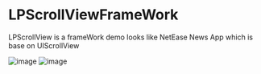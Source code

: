 # LPScrollViewFrameWork
LPScrollView is a frameWork demo looks like NetEase News App which is base on UIScrollView

![image](https://raw.githubusercontent.com/litt1e-p/LPScrollViewFrameWorkDemo/master/ScreenShot/56F6EC59-6EE3-4345-B787-D36B0FCAA42A.jpg)
![image](https://raw.githubusercontent.com/litt1e-p/LPScrollViewFrameWorkDemo/master/ScreenShot/651BAACE-C2E3-422F-9F72-ADA13DE7F7C7.jpg)